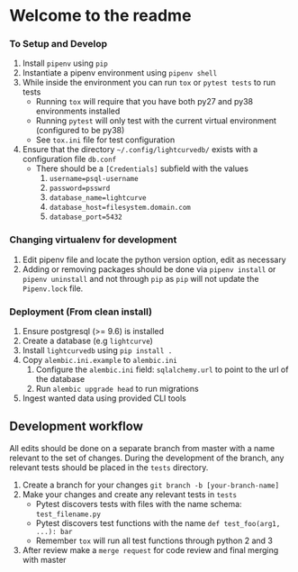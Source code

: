 # Welcome to the readme

### To Setup and Develop
1. Install `pipenv` using `pip`
2. Instantiate a pipenv environment using `pipenv shell`
3. While inside the environment you can run `tox` or `pytest tests` to run tests
    * Running `tox` will require that you have both py27 and py38 environments installed
    * Running `pytest` will only test with the current virtual environment (configured to be py38)
    * See `tox.ini` file for test configuration
4. Ensure that the directory `~/.config/lightcurvedb/` exists with a configuration file `db.conf`
    * There should be a `[Credentials]` subfield with the values
        1. `username=psql-username`
        2. `password=psswrd`
        3. `database_name=lightcurve`
        4. `database_host=filesystem.domain.com`
        5. `database_port=5432`

### Changing virtualenv for development
1. Edit pipenv file and locate the python version option, edit as necessary
2. Adding or removing packages should be done via `pipenv install` or `pipenv uninstall` and
not through `pip` as `pip` will not update the `Pipenv.lock` file.

### Deployment (From clean install)
1. Ensure postgresql (>= 9.6) is installed
2. Create a database (e.g `lightcurve`)
3. Install `lightcurvedb` using `pip install .`
4. Copy `alembic.ini.example` to `alembic.ini`
    1. Configure the `alembic.ini` field: `sqlalchemy.url` to point to the url of the database
    2. Run `alembic upgrade head` to run migrations
5. Ingest wanted data using provided CLI tools

## Development workflow
All edits should be done on a separate branch from master with a name relevant to the set of changes.
During the development of the branch, any relevant tests should be placed in the `tests` directory.

1. Create a branch for your changes `git branch -b [your-branch-name]`
2. Make your changes and create any relevant tests in `tests`
    * Pytest discovers tests with files with the name schema: `test_filename.py`
    * Pytest discovers test functions with the name `def test_foo(arg1, ...): bar`
    * Remember `tox` will run all test functions through python 2 and 3
3. After review make a `merge request` for code review and final merging with master